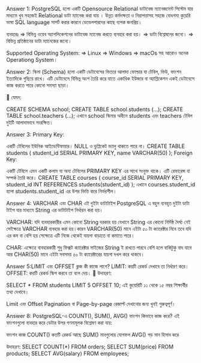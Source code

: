 Answer 1: PostgreSQL হলো একটি Opensource Relational ডাটাবেজ ম্যানেজমেন্ট সিস্টেম যার মাধ্যমে খুব সহজেই Relational ডাটা ম্যানেজ করা যায় । উন্নত কর্মদক্ষতা ও নিরাপত্তাসহ সহজে বোধগম্য কুয়েরি ভাষা SQL language সাপর্ট করার কারনে ডেভেলপারদের কাছে ব্যপক জনপ্রিয়।

ব্যবহারঃ
=> বিভিন্ন ওয়েব অ্যাপলিকেশনের ডাটাবেজ ম্যানেজ করতে ব্যবহার করা হয়।
=> ডাটা বিশ্লেষনের জন্যে।
=> বিভিন্ন প্রতিষ্ঠানের ডাটা ম্যানেজের জন্যে।

Supported Operating System:
=> Linux
=> Windows
=> macOs সহ আরোও অনেক Operationg System।

Answer 2: স্কিমা (Schema) হলো একটি ডেটাবেসের ভিতরে আলাদা ফোল্ডার যা টেবিল, ভিউ, ফাংশন ইত্যাদিকে গুছিয়ে রাখে। এটি ডেটাবেসে বিভিন্ন অংশ তৈরি করে যাতে একাধিক ইউজার বা অ্যাপ্লিকেশন একই ডেটাবেসে কাজ করতে পারে কোনো সমস্যা ছাড়া।

🔸 যেমন:

CREATE SCHEMA school;
CREATE TABLE school.students (...);
CREATE TABLE school.teachers (...);
এখানে school স্কিমার অধীনে students এবং teachers টেবিল দুইটি আলাদাভাবে সংরক্ষিত।


Answer 3: 
Primary Key:

একটি টেবিলের ইউনিক আইডেন্টিফায়ার।
NULL ও ডুপ্লিকেট ভ্যালু থাকতে পারে না।
CREATE TABLE students (
    student_id SERIAL PRIMARY KEY,
    name VARCHAR(50)
);
Foreign Key:

একটি টেবিলে এমন একটি কলাম যা অন্য টেবিলের PRIMARY KEY এর সাথে সংযুক্ত থাকে।
এটি রেফারেন্স বা সম্পর্ক তৈরি করে।
CREATE TABLE courses (
    course_id SERIAL PRIMARY KEY,
    student_id INT REFERENCES students(student_id)
);
এখানে courses.student_id হলো students.student_id এর উপর ভিত্তি করে নির্ভরশীল।


Answer 4: VARCHAR এবং CHAR এই দুইটা ডাটাটাইপ PostgreSQL এ বহুল ব্যবহৃত দুইটা ডাটা টাইপ যার মাধ্যমে String এর ডাটাটাইপ নির্ধারন করা হয়।

VARCHAR: যদি ব্যবহারকারীর এমন কোনো String দরকার হয় যেখানে String এর কোনো নির্দিষ্ঠ দৈর্ঘ্য নেই সেইক্ষত্রে VARCHAR ব্যবহার করা হয়।কারন VARCHAR(50) মানে এইটা ৫০ টা ক্যারেক্টার নিবে তবে যদি এর কম বা বেশি হয় সেক্ষেত্রে এটি নিজে থেকেই যায়গা বাড়াতে বা কমাতে পারে।

CHAR: এক্ষেত্রে ব্যবহারকারী শুধু ফিক্সট ক্যারেক্টার সাইজের String ই রাখতে পারবে বেশি হলে বাকিটুকু বাদ যাবে আর CHAR(50) মানে এইটা সবসময় ৫০ টা ক্যারেক্টারের যায়গা দখল করে থাকবে।


Answer 5:LIMIT এবং OFFSET ক্লজ কী কাজে লাগে?
LIMIT: কয়টি রেকর্ড দেখাবে তা নির্ধারণ করে।
OFFSET: কয়টি রেকর্ড স্কিপ করবে তা বলে দেয়।
🔹 উদাহরণ:

SELECT * FROM students LIMIT 5 OFFSET 10;
এই কুয়েরিটি ১১ থেকে ১৫ নম্বর শিক্ষার্থীর তথ্য দেখাবে।

Limit এবং Offset Pagination বা Page-by-page রেজাল্ট দেখানোর জন্য খুবই গুরুত্বপূর্ণ।


Answer 8: PostgreSQL-এ COUNT(), SUM(), AVG() ফাংশন কিভাবে কাজ করে?
এই ফাংশনগুলো ব্যবহার করে ডেটার উপর গণনামূলক বিশ্লেষণ করা যায়:

ফাংশন	কাজ
COUNT()	কতটি রেকর্ড আছে
SUM()	মানগুলোর যোগফল
AVG()	গড় মান হিসাব করে

উদাহরণ:
SELECT COUNT(*) FROM orders;
SELECT SUM(price) FROM products;
SELECT AVG(salary) FROM employees;